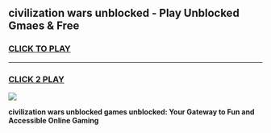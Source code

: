 
## civilization wars unblocked - Play Unblocked Gmaes & Free
<h3>
<a href="https://news.freeplayer.one?title=civilization_wars_unblocked&ref=23F">CLICK TO PLAY</a></h3>
<hr>

<h3>
<a href="https://news.freeplayer.one?title=civilization_wars_unblocked&ref=23F">CLICK 2 PLAY</a>
  
</h3>

<a href="https://news.freeplayer.one?title=civilization_wars_unblocked&ref=23F/"><img src="https://clearcache.store/games.png"></a>


**civilization wars unblocked games unblocked: Your Gateway to Fun and Accessible Online Gaming**
